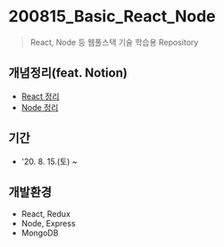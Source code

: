 # 200815_Basic_React_Node
> React, Node 등 웹풀스택 기술 학습용 Repository

## 개념정리(feat. Notion)
* [React 정리](https://www.notion.so/React-e15a0bffc5f546eca7c878c09c69a442)
* [Node 정리](https://www.notion.so/Node-b0f88f7a7d3e44479c6c9f6f57c6b5a1)

## 기간
* '20. 8. 15.(토) ~ 

## 개발환경
* React, Redux
* Node, Express
* MongoDB

